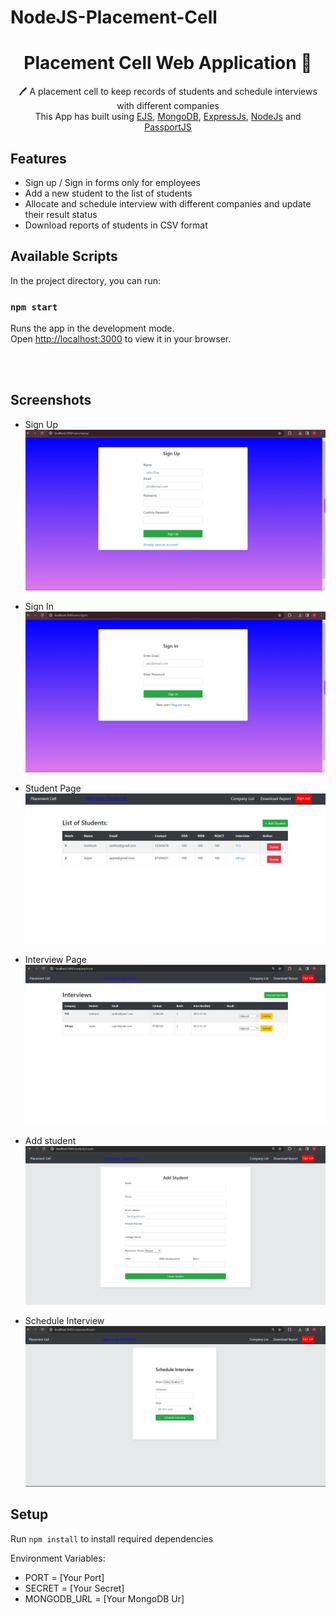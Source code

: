 # NodeJS-Placement-Cell
 <h1 align="center">Placement Cell Web Application 📝</h1> 
<p align="center">
 🖊️ A placement cell to keep records of students and schedule interviews with different companies <br>
     This App has built using <a href="https://ejs.co/">EJS</a>, <a href="https://www.mongodb.com/">MongoDB</a>, <a href="https://expressjs.com/">ExpressJs</a>, <a href="https://nodejs.org/en/">NodeJs</a> and <a href="http://www.passportjs.org/">PassportJS</a>
</p>

## Features

- Sign up / Sign in forms only for employees
- Add a new student to the list of students
- Allocate and schedule interview with different companies and update their result status
- Download reports of students in CSV format

## Available Scripts
In the project directory, you can run:

### `npm start`
Runs the app in the development mode.\
Open [http://localhost:3000](http://localhost:3000) to view it in your browser.

<br/>
<br/>


## Screenshots

- Sign Up
  ![Sign-Up](./images/signup.png)

- Sign In
  ![Sign-In](./images/signin.png)

- Student Page
  ![Student-Page](./images/studentList.png)

- Interview Page
  ![Interview-Page](./images/CompanyList.png)

- Add student
  ![Add-Student](./images/AddStudents.png)

- Schedule Interview
  ![Interview](./images/ScheduleInterview.png)

## Setup

Run `npm install` to install required dependencies

Environment Variables:

- PORT = [Your Port]
- SECRET = [Your Secret]
- MONGODB_URL = [Your MongoDB Ur]

